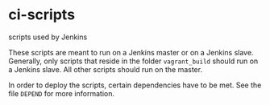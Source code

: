 ci-scripts
==========

scripts used by Jenkins

These scripts are meant to run on a Jenkins master or on a Jenkins slave.
Generally, only scripts that reside in the folder `vagrant_build` should run on a Jenkins
slave. All other scripts should run on the master.

In order to deploy the scripts, certain dependencies have to be met. See the file
`DEPEND` for more information.
